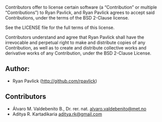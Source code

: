 Contributors offer to license certain software (a “Contribution” or multiple
“Contributions”) to Ryan Pavlick, and Ryan Pavlick agrees to accept said Contributions,
under the terms of the BSD 2-Clause license.  

See the LICENSE file for the full terms of this license.

Contributors understand and agree that Ryan Pavlick shall have the irrevocable and perpetual right to make
and distribute copies of any Contribution, as well as to create and distribute collective works and
derivative works of any Contribution, under the BSD 2-Clause License.

## Author: ##
- Ryan Pavlick (http://github.com/rpavlick)

## Contributors ##
- Álvaro M. Valdebenito B., Dr. rer. nat. <alvaro.valdebenito@met.no>
- Aditya R. Kartadikaria <aditya.rk@gmail.com>
